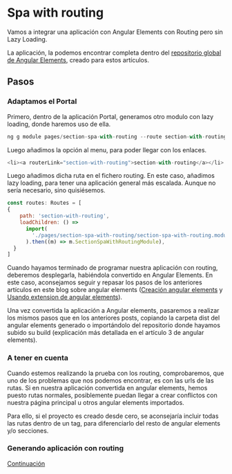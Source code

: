 # Spa with routing

Vamos a integrar una aplicación con Angular Elements con Routing pero sin Lazy Loading.

La aplicación, la podemos encontrar completa dentro del [repositorio global de Angular Elements](https://github.com/jesuscuesta/angular-elements/tree/doc/portal/spa-with-routing), creado para estos artículos.

## Pasos

### Adaptamos el Portal

Primero, dentro de la aplicación Portal, generamos otro modulo con lazy loading, donde haremos uso de ella.

```js
ng g module pages/section-spa-with-routing --route section-with-routing --module app.module
```

Luego añadimos la opción al menu, para poder llegar con los enlaces.

```js
<li><a routerLink="section-with-routing">section-with-routing</a></li>
```

Luego añadimos dicha ruta en el fichero routing. En este caso, añadimos lazy loading, para tener una aplicación general más escalada. Aunque no sería necesario, sino quisiésemos.

```js
const routes: Routes = [
{
    path: 'section-with-routing',
    loadChildren: () =>
      import(
        './pages/section-spa-with-routing/section-spa-with-routing.module'
      ).then((m) => m.SectionSpaWithRoutingModule),
  }
]
```

Cuando hayamos terminado de programar nuestra aplicación con routing, deberemos desplegarla, habiéndola convertido en Angular Elements. En este caso, aconsejamos seguir y repasar los pasos de los anteriores artículos en este blog sobre angular elements ([Creación angular elements](https://www.jesuscuesta.blog/angular-elements-desde-todos-los-angulos-1/) y [Usando extension de angular elements](https://www.jesuscuesta.blog/angular-elements-desde-todos-los-angulos-2/)).

Una vez convertida la aplicación a Angular elements, pasaremos a realizar los mismos pasos que en los anteriores posts, copiando la carpeta dist del angular elements generado o importándolo del repositorio donde hayamos subido su build (explicación más detallada en el artículo 3 de angular elements).

### A tener en cuenta

Cuando estemos realizando la prueba con los routing, comprobaremos, que uno de los problemas que nos podemos encontrar, es con las urls de las rutas. Si en nuestra aplicación convertida en angular elements, hemos puesto rutas normales, posiblemente puedan llegar a crear conflictos con nuestra página principal u otros angular elements importados.

Para ello, si el proyecto es creado desde cero, se aconsejaría incluir todas las rutas dentro de un tag, para diferenciarlo del resto de angular elements y/o secciones.

### Generando aplicación con routing

[Continuación](https://github.com/jesuscuesta/angular-elements/tree/doc/portal/spa-with-routing)
